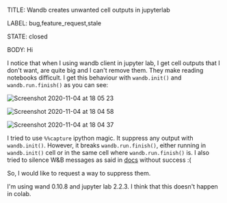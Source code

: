 TITLE:
Wandb creates unwanted cell outputs in jupyterlab 

LABEL:
bug,feature_request,stale

STATE:
closed

BODY:
Hi

I notice that when I using wandb client in jupyter lab, I get cell outputs that I don't want, are quite big and I can't remove them. They make reading notebooks difficult. I get this behaviour with `wandb.init()` and `wandb.run.finish()` as you can see:

![Screenshot 2020-11-04 at 18 05 23](https://user-images.githubusercontent.com/22135069/98142893-b68e3e80-1ec8-11eb-90bb-e20dbd0f5c9c.png)

![Screenshot 2020-11-04 at 18 04 58](https://user-images.githubusercontent.com/22135069/98142914-bf7f1000-1ec8-11eb-8f43-199c865b5b4c.png)

![Screenshot 2020-11-04 at 18 04 37](https://user-images.githubusercontent.com/22135069/98142919-c148d380-1ec8-11eb-8535-edb4b442759a.png)

I tried to use `%%capture` ipython magic. It suppress any output with `wandb.init()`. However, it breaks `wandb.run.finish()`, either running in `wandb.init()` cell or in the same cell where `wandb.run.finish()` is. I also tried to silence W&B messages as said in [docs](https://docs.wandb.com/library/integrations/jupyter#silence-w-and-b-info-messages) without success :( 

So, I would like to request a way to suppress them.

I'm using wand 0.10.8 and jupyter lab 2.2.3. I think that this doesn't happen in colab.


